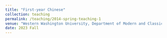 ```yaml
---
title: "First-year Chinese"
collection: teaching
permalink: /teaching/2014-spring-teaching-1
venue: "Western Washington University, Department of Modern and Classical Languages"
date: 2023 Fall
---
```

